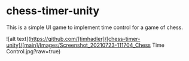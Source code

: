# chess-timer-unity

This is a simple UI game to implement time control for a game of chess. 


![alt text](https://github.com/[timhadler]/[chess-timer-unity]/[main]/Images/Screenshot_20210723-111704_Chess Time Control.jpg?raw=true) 
